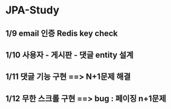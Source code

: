 # JPA-Study
## 1/9 email 인증 Redis key check 
## 1/10 사용자 - 게시판 - 댓글 entity 설계
## 1/11 댓글 기능 구현 ==>  N+1문제 해결
## 1/12 무한 스크롤 구현 ==> bug : 페이징 n+1문제 
